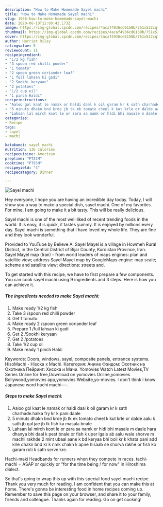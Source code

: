 ```yaml
---
description: "How to Make Homemade Sayel machi"
title: "How to Make Homemade Sayel machi"
slug: 1936-how-to-make-homemade-sayel-machi
date: 2020-06-10T12:09:43.173Z
image: https://img-global.cpcdn.com/recipes/4acaf4936cd6150b/751x532cq70/sayel-machi-recipe-main-photo.jpg
thumbnail: https://img-global.cpcdn.com/recipes/4acaf4936cd6150b/751x532cq70/sayel-machi-recipe-main-photo.jpg
cover: https://img-global.cpcdn.com/recipes/4acaf4936cd6150b/751x532cq70/sayel-machi-recipe-main-photo.jpg
author: Harriet Riley
ratingvalue: 5
reviewcount: 11
recipeingredient:
- "1/2 kg fish"
- "3 spoon red chilli powder"
- "1 tomato"
- "2 spoon green coriander leaf"
- "1 full lahsan ki gadi"
- "2 Sookhi keryaan"
- "2 potatoes"
- "1/2 cup oil"
- "1 pinch Haldi"
recipeinstructions:
- "Aaloo gol kaat le namak or haldi daal k oil garam kr k sath charhade.halka fry kr k pani daale"
- "5 minuts dhakn bnd krde jb tk ek tomato cheel k kut krle or dalde aalu k sath.jb gal jae jb tk fish ka masala bnale"
- "Lahsan lal mirch koot le or zara sa namk or hldi bhi masale m daale hara dhanya bhi daal k pest bnale or fish k uper lgale ab aalu wale shorve m machli rakhde 2 mint ubaal aane k bd keryaa bhi boil kr k khata pani add krle dhakn bnd kr k nmk chakh k apne hisaab se shorva rakhe or fish ko garam roti k sath serve kre."
categories:
- Recipe
tags:
- sayel
- machi

katakunci: sayel machi 
nutrition: 136 calories
recipecuisine: American
preptime: "PT22M"
cooktime: "PT55M"
recipeyield: "4"
recipecategory: Dinner

---
```



![Sayel machi](https://img-global.cpcdn.com/recipes/4acaf4936cd6150b/751x532cq70/sayel-machi-recipe-main-photo.jpg)

Hey everyone, I hope you are having an incredible day today. Today, I will show you a way to make a special dish, sayel machi. One of my favorites. For mine, I am going to make it a bit tasty. This will be really delicious.

Sayel machi is one of the most well liked of recent trending foods in the world. It is easy, it is quick, it tastes yummy. It is enjoyed by millions every day. Sayel machi is something that I have loved my whole life. They are fine and they look wonderful.

Provided to YouTube by Believe A. Sayel Mayel is a village in Howmeh Rural District, in the Central District of Bijar County, Kurdistan Province, Iran. Sayel Mayel map (Iran) - from world leaders of maps engines: plan and satellite view; address Sayel Mayel map by GoogleMaps engine: map scale; scheme and satellite view; directions: streets and.


To get started with this recipe, we have to first prepare a few components. You can cook sayel machi using 9 ingredients and 3 steps. Here is how you can achieve it.

<!--inarticleads1-->

##### The ingredients needed to make Sayel machi:

1. Make ready 1/2 kg fish
1. Take 3 /spoon red chilli powder
1. Get 1 tomato
1. Make ready 2 /spoon green coriander leaf
1. Prepare 1 /full lahsan ki gadi
1. Get 2 /Sookhi keryaan
1. Get 2 /potatoes
1. Take 1/2 cup oil
1. Make ready 1 pinch Haldi


Keywords: Doors, windows, sayel, composite panels, entrance systems. HisoMachi - Hisoka x Machi. Категория: Аниме Фэндом: Охотник на Охотника Пейринг: Хисока и Мачи. Yomovies Watch Latest Movies,TV Series Online for free,Download on yomovies Online,yomovies Bollywood,yomovies app,yomovies Website,yo-movies. I don&#39;t think I know Japanese word hachi machi—-. 

<!--inarticleads2-->

##### Steps to make Sayel machi:

1. Aaloo gol kaat le namak or haldi daal k oil garam kr k sath charhade.halka fry kr k pani daale
1. 5 minuts dhakn bnd krde jb tk ek tomato cheel k kut krle or dalde aalu k sath.jb gal jae jb tk fish ka masala bnale
1. Lahsan lal mirch koot le or zara sa namk or hldi bhi masale m daale hara dhanya bhi daal k pest bnale or fish k uper lgale ab aalu wale shorve m machli rakhde 2 mint ubaal aane k bd keryaa bhi boil kr k khata pani add krle dhakn bnd kr k nmk chakh k apne hisaab se shorva rakhe or fish ko garam roti k sath serve kre.


Hachi-maki Headbands for runners when they compete in races. tachi-machi = ASAP or quickly or &#34;for the time being / for now&#34; in Hiroshima dialect. 

So that's going to wrap this up with this special food sayel machi recipe. Thank you very much for reading. I am confident that you can make this at home. There's gonna be interesting food in home recipes coming up. Remember to save this page on your browser, and share it to your family, friends and colleague. Thanks again for reading. Go on get cooking!

